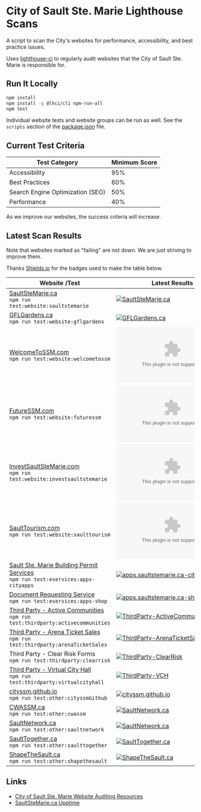 # City of Sault Ste. Marie Lighthouse Scans

A script to scan the City's websites for performance, accessibility, and best practice issues.

Uses [lighthouse-ci](https://github.com/GoogleChrome/lighthouse-ci)
to regularly audit websites that the City of Sault Ste. Marie is responsible for.

## Run It Locally

```bash
npm install
npm install -g @lhci/cli npm-run-all
npm test
```

Individual website tests and website groups can be run as well.
See the `scripts` section of the [package.json](package.json) file.

## Current Test Criteria

| Test Category                    | Minimum Score |
| -------------------------------- | ------------- |
| Accessibility                    | 95%           |
| Best Practices                   | 60%           |
| Search Engine Optimization (SEO) | 50%           |
| Performance                      | 40%           |

As we improve our websites, the success criteria will increase.

## Latest Scan Results

Note that websites marked as "failing" are not down.  We are just striving to improve them.

Thanks [Shields.io](https://shields.io/) for the badges used to make the table below.

| Website /Test                                                                                                                                                                                                             | Latest Results                                                                                                                                                                                                                                                                |
| ------------------------------------------------------------------------------------------------------------------------------------------------------------------------------------------------------------------------- | ----------------------------------------------------------------------------------------------------------------------------------------------------------------------------------------------------------------------------------------------------------------------------- |
| [SaultSteMarie.ca](https://saultstemarie.ca/)<br />`npm run test:website:saultstemarie`                                                                                                                                   | [![SaultSteMarie.ca](https://img.shields.io/github/workflow/status/cityssm/lighthouse-scans/SaultSteMarie.ca?label=%20&style=for-the-badge)](https://github.com/cityssm/lighthouse-scans/actions?query=workflow%3ASaultSteMarie.ca)                                           |
| [GFLGardens.ca](http://gflgardens.ca/)<br />`npm run test:website:gflgardens`                                                                                                                                             | [![GFLGardens.ca](https://img.shields.io/github/workflow/status/cityssm/lighthouse-scans/GFLGardens.ca?label=%20&style=for-the-badge)](https://github.com/cityssm/lighthouse-scans/actions?query=workflow%3AGFLGardens.ca)                                                    |
| [WelcomeToSSM.com](https://welcometossm.com/)<br />`npm run test:website:welcometossm`                                                                                                                                    | [![WelcomeToSSM.com](https://img.shields.io/github/workflow/status/cityssm/lighthouse-scans/WelcomeToSSM.com?label=%20&style=for-the-badge)](https://github.com/cityssm/lighthouse-scans/actions?query=workflow%3AWelcomeToSSM.com)                                           |
| [FutureSSM.com](https://futuressm.com/)<br />`npm run test:website:futuressm`                                                                                                                                             | [![FutureSSM.com](https://img.shields.io/github/workflow/status/cityssm/lighthouse-scans/FutureSSM.com?label=%20&style=for-the-badge)](https://github.com/cityssm/lighthouse-scans/actions?query=workflow%3AFutureSSM.com)                                                    |
| [InvestSaultSteMarie.com](https://investsaultstemarie.com/)<br />`npm run test:website:investsaultstemarie`                                                                                                               | [![InvestSaultSteMarie.com](https://img.shields.io/github/workflow/status/cityssm/lighthouse-scans/InvestSaultSteMarie.com?label=%20&style=for-the-badge)](https://github.com/cityssm/lighthouse-scans/actions?query=workflow%3AInvestSaultSteMarie.com)                      |
| [SaultTourism.com](https://saulttourism.com/)<br />`npm run test:website:saulttourism`                                                                                                                                    | [![SaultTourism.com](https://img.shields.io/github/workflow/status/cityssm/lighthouse-scans/SaultTourism.com?label=%20&style=for-the-badge)](https://github.com/cityssm/lighthouse-scans/actions?query=workflow%3ASaultTourism.com)                                           |
| [Sault Ste. Marie Building Permit Services](https://apps.saultstemarie.ca/cityapps/index.asp)<br />`npm run test:eservices:apps-cityapps`                                                                                 | [![apps.saultstemarie.ca-cityapps](https://img.shields.io/github/workflow/status/cityssm/lighthouse-scans/apps.saultstemarie.ca-cityapps?label=%20&style=for-the-badge)](https://github.com/cityssm/lighthouse-scans/actions?query=workflow%3Aapps.saultstemarie.ca-cityapps) |
| [Document Requesting Service](https://apps.saultstemarie.ca/cityapps/shop)<br />`npm run test:eservices:apps-shop`                                                                                                        | [![apps.saultstemarie.ca-shop](https://img.shields.io/github/workflow/status/cityssm/lighthouse-scans/apps.saultstemarie.ca-shop?label=%20&style=for-the-badge)](https://github.com/cityssm/lighthouse-scans/actions?query=workflow%3Aapps.saultstemarie.ca-shop)             |
| [Third Party - Active Communities](https://ca.apm.activecommunities.com/saultstemarie/Home)<br />`npm run test:thirdparty:activecommunities`                                                                              | [![ThirdParty-ActiveCommunities](https://img.shields.io/github/workflow/status/cityssm/lighthouse-scans/ThirdParty-ActiveCommunities?label=%20&style=for-the-badge)](https://github.com/cityssm/lighthouse-scans/actions?query=workflow%3AThirdParty-ActiveCommunities)       |
| [Third Party - Arena Ticket Sales](https://gflgardens.evenue.net/cgi-bin/ncommerce3/SEGetGroupList?groupCode=SC&linkID=global-steelback&shopperContext=&caller=&appCode=)<br />`npm run test:thirdparty:arenaTicketSales` | [![ThirdParty-ArenaTicketSales](https://img.shields.io/github/workflow/status/cityssm/lighthouse-scans/ThirdParty-ArenaTicketSales?label=%20&style=for-the-badge)](https://github.com/cityssm/lighthouse-scans/actions?query=workflow%3AThirdParty-ArenaTicketSales)          |
| Third Party - Clear Risk Forms<br />`npm run test:thirdparty:clearrisk`                                                                                                                                                   | [![ThirdParty-ClearRisk](https://img.shields.io/github/workflow/status/cityssm/lighthouse-scans/ThirdParty-ClearRisk?label=%20&style=for-the-badge)](https://github.com/cityssm/lighthouse-scans/actions?query=workflow%3AThirdParty-ClearRisk)                               |
| [Third Party - Virtual City Hall](https://myfinance.saultstemarie.ca/vch/)<br />`npm run test:thirdparty:virtualcityhall`                                                                                                 | [![ThirdParty-VCH](https://img.shields.io/github/workflow/status/cityssm/lighthouse-scans/ThirdParty-VCH?label=%20&style=for-the-badge)](https://github.com/cityssm/lighthouse-scans/actions?query=workflow%3AThirdParty-VCH)                                                 |
| [cityssm.github.io](https://cityssm.github.io/)<br />`npm run test:other:cityssmGithub`                                                                                                                                   | [![cityssm.github.io](https://img.shields.io/github/workflow/status/cityssm/lighthouse-scans/cityssm.github.io?label=%20&style=for-the-badge)](https://github.com/cityssm/lighthouse-scans/actions?query=workflow%3Acityssm.github.io)                                        |
| [CWASSM.ca](https://cwassm.ca/)<br />`npm run test:other:cwassm`                                                                                                                                                          | [![SaultNetwork.ca](https://img.shields.io/github/workflow/status/cityssm/lighthouse-scans/CWASSM.ca?label=%20&style=for-the-badge)](https://github.com/cityssm/lighthouse-scans/actions?query=workflow%3ACWASSM.ca)                                                          |
| [SaultNetwork.ca](https://saultnetwork.ca/)<br />`npm run test:other:saultnetwork`                                                                                                                                        | [![SaultNetwork.ca](https://img.shields.io/github/workflow/status/cityssm/lighthouse-scans/SaultNetwork.ca?label=%20&style=for-the-badge)](https://github.com/cityssm/lighthouse-scans/actions?query=workflow%3ASaultNetwork.ca)                                              |
| [SaultTogether.ca](https://www.saulttogether.ca/)<br />`npm run test:other:saulttogether`                                                                                                                                 | [![SaultTogether.ca](https://img.shields.io/github/workflow/status/cityssm/lighthouse-scans/SaultTogether.ca?label=%20&style=for-the-badge)](https://github.com/cityssm/lighthouse-scans/actions?query=workflow%3ASaultTogether.ca)                                           |
| [ShapeTheSault.ca](https://shapethesault.ca/)<br />`npm run test:other:shapethesault`                                                                                                                                     | [![ShapeTheSault.ca](https://img.shields.io/github/workflow/status/cityssm/lighthouse-scans/ShapeTheSault.ca?label=%20&style=for-the-badge)](https://github.com/cityssm/lighthouse-scans/actions?query=workflow%3AShapeTheSault.ca)                                           |

## Links

-   [City of Sault Ste. Marie Website Auditing Resources](https://cityssm.github.io/website-auditing/)
-   [SaultSteMarie.ca Upptime](https://cityssm.github.io/upptime/)

